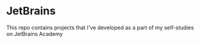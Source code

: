 # JetBrains
This repo contains projects that I've developed as a part of my self-studies on JetBrains Academy
